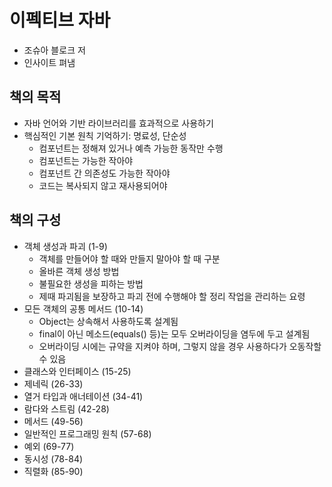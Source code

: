 # 이펙티브 자바
- 조슈아 블로크 저
- 인사이트 펴냄


## 책의 목적
- 자바 언어와 기반 라이브러리를 효과적으로 사용하기
- 핵심적인 기본 원칙 기억하기: 명료성, 단순성
    * 컴포넌트는 정해져 있거나 예측 가능한 동작만 수행
    * 컴포넌트는 가능한 작아야
    * 컴포넌트 간 의존성도 가능한 작아야
    * 코드는 복사되지 않고 재사용되어야

## 책의 구성
- 객체 생성과 파괴 (1-9)
    * 객체를 만들어야 할 때와 만들지 말아야 할 때 구분
    * 올바른 객체 생성 방법
    * 불필요한 생성을 피하는 방법
    * 제때 파괴됨을 보장하고 파괴 전에 수행해야 할 정리 작업을 관리하는 요령
- 모든 객체의 공통 메서드 (10-14)
    * Object는 상속해서 사용하도록 설계됨
    * final이 아닌 메소드(equals() 등)는 모두 오버라이딩을 염두에 두고 설계됨
    * 오버라이딩 시에는 규약을 지켜야 하며, 그렇지 않을 경우 사용하다가 오동작할 수 있음
- 클래스와 인터페이스 (15-25)
- 제네릭 (26-33)
- 열거 타입과 애너테이션 (34-41)
- 람다와 스트림 (42-28)
- 메서드 (49-56)
- 일반적인 프로그래밍 원칙 (57-68)
- 예외 (69-77)
- 동시성 (78-84)
- 직렬화 (85-90)
